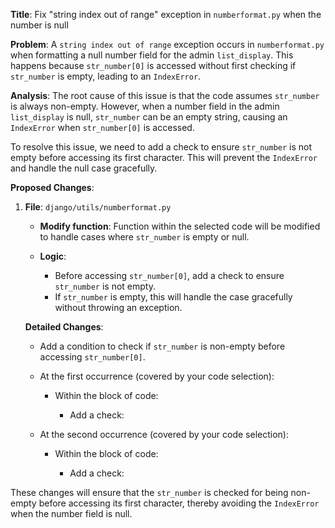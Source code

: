 **Title**: Fix "string index out of range" exception in `numberformat.py` when the number is null

**Problem**: 
A `string index out of range` exception occurs in `numberformat.py` when formatting a null number field for the admin `list_display`. This happens because `str_number[0]` is accessed without first checking if `str_number` is empty, leading to an `IndexError`.

**Analysis**: 
The root cause of this issue is that the code assumes `str_number` is always non-empty. However, when a number field in the admin `list_display` is null, `str_number` can be an empty string, causing an `IndexError` when `str_number[0]` is accessed.

To resolve this issue, we need to add a check to ensure `str_number` is not empty before accessing its first character. This will prevent the `IndexError` and handle the null case gracefully.

**Proposed Changes**:

1. **File**: `django/utils/numberformat.py`

   - **Modify function**: Function within the selected code will be modified to handle cases where `str_number` is empty or null.
   
   - **Logic**:
     - Before accessing `str_number[0]`, add a check to ensure `str_number` is not empty.
     - If `str_number` is empty, this will handle the case gracefully without throwing an exception.

   **Detailed Changes**:
   - Add a condition to check if `str_number` is non-empty before accessing `str_number[0]`.

   - At the first occurrence (covered by your code selection):
     - Within the block of code:
       
       - Add a check:
         

   - At the second occurrence (covered by your code selection):
     - Within the block of code:
       
       - Add a check:
         

These changes will ensure that the `str_number` is checked for being non-empty before accessing its first character, thereby avoiding the `IndexError` when the number field is null.